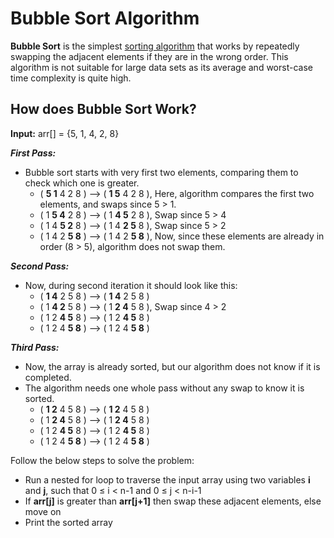 # Bubble Sort Algorithm

__Bubble Sort__ is the simplest [sorting algorithm](https://www.geeksforgeeks.org/bubble-sort/) that works by repeatedly swapping the adjacent elements if they are in the wrong order. This algorithm is not suitable for large data sets as its average and worst-case time complexity is quite high.

## How does Bubble Sort Work?
__Input:__ arr[] = {5, 1, 4, 2, 8}

___First Pass:___

* Bubble sort starts with very first two elements, comparing them to check which one is greater.
    * ( __5 1__ 4 2 8 ) –> ( __1 5__ 4 2 8 ), Here, algorithm compares the first two elements, and swaps since 5 > 1. 
    * ( 1 __5 4__ 2 8 ) –>  ( 1 __4 5__ 2 8 ), Swap since 5 > 4 
    * ( 1 4 __5 2__ 8 ) –>  ( 1 4 __2 5__ 8 ), Swap since 5 > 2 
    * ( 1 4 2 __5 8__ ) –> ( 1 4 2 __5 8__ ), Now, since these elements are already in order (8 > 5), algorithm does not swap them.

___Second Pass:___

* Now, during second iteration it should look like this:
    * ( __1 4__ 2 5 8 ) –> ( __1 4__ 2 5 8 ) 
    * ( 1 __4 2__ 5 8 ) –> ( 1 __2 4__ 5 8 ), Swap since 4 > 2 
    * ( 1 2 __4 5__ 8 ) –> ( 1 2 __4 5__ 8 ) 
    * ( 1 2 4 __5 8__ ) –>  ( 1 2 4 __5 8__ ) 

___Third Pass:___ 

* Now, the array is already sorted, but our algorithm does not know if it is completed.
* The algorithm needs one whole pass without any swap to know it is sorted.
    * ( __1 2__ 4 5 8 ) –> ( __1 2__ 4 5 8 ) 
    * ( 1 __2 4__ 5 8 ) –> ( 1 __2 4__ 5 8 ) 
    * ( 1 2 __4 5__ 8 ) –> ( 1 2 __4 5__ 8 ) 
    * ( 1 2 4 __5 8__ ) –> ( 1 2 4 __5 8__ )

Follow the below steps to solve the problem:

* Run a nested for loop to traverse the input array using two variables __i__ and __j__, such that 0 ≤ i < n-1 and 0 ≤ j < n-i-1
* If __arr[j]__ is greater than __arr[j+1]__ then swap these adjacent elements, else move on
* Print the sorted array